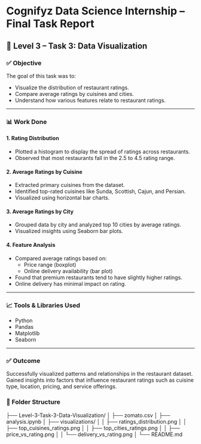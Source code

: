 # Cognifyz Data Science Internship – Final Task Report

## 📌 Level 3 – Task 3: Data Visualization

### ✅ Objective
The goal of this task was to:
- Visualize the distribution of restaurant ratings.
- Compare average ratings by cuisines and cities.
- Understand how various features relate to restaurant ratings.

---

### 📊 Work Done

#### 1. Rating Distribution
- Plotted a histogram to display the spread of ratings across restaurants.
- Observed that most restaurants fall in the 2.5 to 4.5 rating range.

#### 2. Average Ratings by Cuisine
- Extracted primary cuisines from the dataset.
- Identified top-rated cuisines like Sunda, Scottish, Cajun, and Persian.
- Visualized using horizontal bar charts.

#### 3. Average Ratings by City
- Grouped data by city and analyzed top 10 cities by average ratings.
- Visualized insights using Seaborn bar plots.

#### 4. Feature Analysis
- Compared average ratings based on:
  - Price range (boxplot)
  - Online delivery availability (bar plot)
- Found that premium restaurants tend to have slightly higher ratings.
- Online delivery has minimal impact on rating.

---

### 📈 Tools & Libraries Used
- Python
- Pandas
- Matplotlib
- Seaborn

---

### ✅ Outcome
Successfully visualized patterns and relationships in the restaurant dataset.
Gained insights into factors that influence restaurant ratings such as cuisine type, location, pricing, and service offerings.

### 📁 Folder Structure
├── Level-3-Task-3-Data-Visualization/
│ ├── zomato.csv
│ ├── analysis.ipynb
│ ├── visualizations/
│ │ ├── ratings_distribution.png
│ │ ├── top_cuisines_ratings.png
│ │ ├── top_cities_ratings.png
│ │ ├── price_vs_rating.png
│ │ └── delivery_vs_rating.png
│ └── README.md
